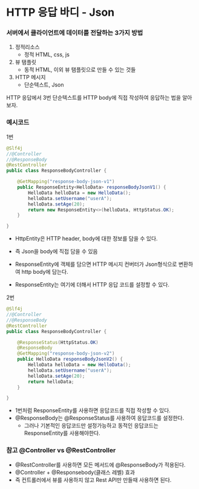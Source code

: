 # HTTP 응답 바디 - Json

### 서버에서 클라이언트에 데이터를 전달하는 3가지 방법

1. 정적리소스
   - 정적 HTML, css, js
2. 뷰 탬플릿
   - 동적 HTML, 이외 뷰 탬플릿으로 만들 수 있는 것들
3. HTTP 메시지
   - 단순텍스트, Json



HTTP 응답에서 3번 단순텍스트를 HTTP body에 직접 작성하여 응답하는 법을 알아보자.



### 예시코드

1번

```java
@Slf4j
//@Controller
//@ResponseBody
@RestController
public class ResponseBodyController {

    @GetMapping("response-body-json-v1")
    public ResponseEntity<HelloData> responseBodyJsonV1() {
        HelloData helloData = new HelloData();
        helloData.setUsername("userA");
        helloData.setAge(20);
        return new ResponseEntity<>(helloData, HttpStatus.OK);
    }

}
```

- HttpEntity은 HTTP header, body에 대한 정보를 담을 수 있다.
- 즉 Json을 body에 직접 담을 수 있음
- ResponseEntity에 객체를 담으면 HTTP 메시지 컨버터가 Json형식으로 변환하여 http body에 담는다.

- ResponseEntity는 여기에 더해서 HTTP 응답 코드를 설정할 수 있다.



2번

```java
@Slf4j
//@Controller
//@ResponseBody
@RestController
public class ResponseBodyController {

    @ResponseStatus(HttpStatus.OK)
    @ResponseBody
    @GetMapping("response-body-json-v2")
    public HelloData responseBodyJsonV2() {
        HelloData helloData = new HelloData();
        helloData.setUsername("userA");
        helloData.setAge(20);
        return helloData;
    }

}
```

- 1번처럼 ResponseEntity를 사용하면 응답코드를 직접 작성할 수 있다.
- @ResponseBody는 @ResponseStatus를 사용하여 응답코드를 설정한다.
  - 그러나 기본적인 응답코드만 설정가능하고 동적인 응답코드는 ResponseEntity를 사용해야한다.



### 참고 @Controller vs @RestController

- @RestController를 사용하면 모든 메서드에 @ResponseBody가 적용된다.
- @Controller + @Responsebody(클래스 레벨) 효과
- 즉 컨트롤러에서 뷰를 사용하지 않고 Rest API만 만들때 사용하면 된다.



